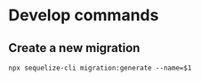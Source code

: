 # Develop commands

## Create a new migration
```
npx sequelize-cli migration:generate --name=$1
```